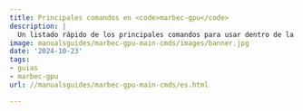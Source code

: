 ```yaml
---
title: Principales comandos en <code>marbec-gpu</code>
description: |
  Un listado rápido de los principales comandos para usar dentro de la Terminal de <code>marbec-gpu</code>.
image: manualsguides/marbec-gpu-main-cmds/images/banner.jpg
date: '2024-10-23'
tags:
- guias
- marbec-gpu
url: //manualsguides/marbec-gpu-main-cmds/es.html

---
```

